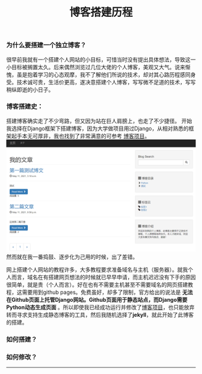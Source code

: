﻿---
layout: post
title: 博客搭建历程
keywords: 博客 GitHub Jekyll 
category: 我的日志
tags: 博客 jekyll 
---

### 为什么要搭建一个独立博客？

很早前我就有一个搭建个人网站的小目标，可惜当时没有提出具体想法，导致这一小目标被搁置太久。后来偶然浏览过几位大佬的个人博客，美观又大气。说来惭愧，虽是抱着学习的心态观摩，我不了解他们所说的技术，却对其心路历程感同身受。技术诚可贵，生活价更高，遂决意搭建个人博客，写写微不足道的技术，写写稍纵即逝的小日子。

### 博客搭建史：
	
搭建博客确实走了不少弯路，但又因为站在巨人肩膀上，也走了不少捷径。
开始我选择在Django框架下搭建博客，因为大学做项目用过Django，从相对熟悉的框架起手本无可厚非，我也找到了非常满意的可参考 [博客项目][1]。
![blog-django](https://raw.githubusercontent.com/ycjxjrlx/Blog-Jekyll/master/assets/imgs/Blog-Django.png)
然而就在我一番捣鼓、逐步化为己用的时候，出了差错。

网上搭建个人网站的教程许多，大多教程要求准备域名与主机（服务器）。就我个人而言，域名在有搭建网页想法的时候就已早早申请，而主机迟迟没有下手的原因很简单，就是贵（个人而言）。好在也有不需要主机甚至不需要域名的网页搭建教程，这需要用到github pages。免费虽好，却多了限制，官方给出的说法是 **无法在Github页面上托管Django网站。Github页面用于静态站点，而Django需要Python动态生成页面** 。所以即使我已经成功运行并修改了[博客项目][1]，也只能放弃转而寻求支持生成静态博客的工具，然后我随机选择了**jekyll**，就此开始了此博客的搭建。

### 如何搭建？

	
### 如何修改？


--------
  [1]: https://github.com/erenming/blog

